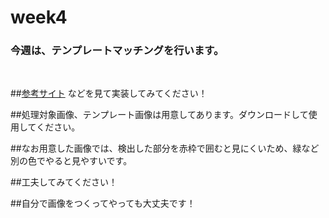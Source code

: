 # week4

### 今週は、テンプレートマッチングを行います。

&emsp; 

##[参考サイト](https://shikaku-mafia.com/opencv-template-match/?msclkid=2a34c01ed01d11ec8d8a9e85e7b4c52d) などを見て実装してみてください！

##処理対象画像、テンプレート画像は用意してあります。ダウンロードして使用してください。

##なお用意した画像では、検出した部分を赤枠で囲むと見にくいため、緑など別の色でやると見やすいです。

##工夫してみてください！

##自分で画像をつくってやっても大丈夫です！
